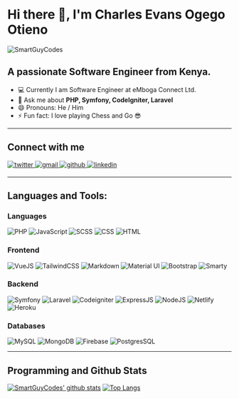 # Hi there 👋, I'm Charles Evans Ogego Otieno

<p align="left"> <img src="https://komarev.com/ghpvc/?username=SmartGuyCodes" alt="SmartGuyCodes" /> </p>

## A passionate Software Engineer from Kenya.

- 💻 Currently I am Software Engineer at eMboga Connect Ltd.
- 💬 Ask me about **PHP, Symfony, CodeIgniter, Laravel**
- 😄 Pronouns: He / Him
- ⚡ Fun fact: I love playing Chess and Go 😎

---

## **Connect with me**

<div align="left">
  <a href="https://twitter.com/CodeArtist254" target="_blank">
    <img src=https://img.shields.io/badge/twitter-%2300acee.svg?&style=for-the-badge&logo=twitter&logoColor=white alt=twitter style="margin-bottom: 5px;" />
  </a>

  <a href="mailto:smartguycodes@gmail.com" target="_blank">
    <img src=https://img.shields.io/badge/Gmail-D14836?style=for-the-badge&logo=gmail&logoColor=white alt=gmail style="margin-bottom: 5px;" />
  </a>
  
  <a href="https://github.com/SmartGuyCodes" target="_blank">
    <img src=https://img.shields.io/badge/github-%2324292e.svg?&style=for-the-badge&logo=github&logoColor=white alt=github style="margin-bottom: 5px;" />
  </a>

  <a href="https://linkedin.com/in/smartguycodes" target="_blank">
    <img src=https://img.shields.io/badge/linkedin-%231E77B5.svg?&style=for-the-badge&logo=linkedin&logoColor=white alt=linkedin style="margin-bottom: 5px;" /> 
  </a>

</div>

---

## **Languages and Tools:**

### **Languages**

<p align="left">
<img src="https://img.shields.io/badge/php%20-%23007ACC.svg?&style=for-the-badge&logo=php&logoColor=white" alt="PHP" />
<img src="https://img.shields.io/badge/JavaScript-F7DF1E?style=for-the-badge&logo=javascript&logoColor=black" alt="JavaScript" />
<img src="https://img.shields.io/badge/Sass-CC6699?style=for-the-badge&logo=sass&logoColor=white" alt="SCSS" />
<img src="https://img.shields.io/badge/CSS-1572B6?&style=for-the-badge&logo=css3&logoColor=white" alt="CSS"/>
<img src="https://img.shields.io/badge/HTML-E34F26?style=for-the-badge&logo=html5&logoColor=white" alt="HTML" />
<!-- <img src="https://img.shields.io/badge/Python-3776AB?style=for-the-badge&logo=python&logoColor=white" alt="Python"/> -->
</p>

### **Frontend**

<p align="left">

<!-- <img src="https://img.shields.io/badge/React-20232A?style=for-the-badge&logo=react&logoColor=61DAFB" alt="ReactJS"/> -->
<!-- <img src="https://img.shields.io/badge/next%20js%20-%23000000.svg?&style=for-the-badge&logo=next.js&logoColor=white" alt="NextJS"/> -->
<!-- <img src="https://img.shields.io/badge/Redux-593D88?style=for-the-badge&logo=redux&logoColor=white" alt="Redux"/> -->
<img src="https://img.shields.io/badge/vuejs%20-%2335495e.svg?&style=for-the-badge&logo=vue.js&logoColor=%234FC08D" alt="VueJS"/>
<img src="https://img.shields.io/badge/Tailwind_CSS-38B2AC?style=for-the-badge&logo=tailwind-css&logoColor=white" alt="TailwindCSS"/>
<!-- <img src="https://img.shields.io/badge/NuxtJS%20-black.svg?&style=for-the-badge&logo=NuxtJS&logoColor=white" alt="NuxtJS"/> -->
<img src="https://img.shields.io/badge/Markdown-000000?style=for-the-badge&logo=markdown&logoColor=white" alt="Markdown"/>
<img src="https://img.shields.io/badge/Material--UI-0081CB?style=for-the-badge&logo=material-ui&logoColor=white" alt="Material UI"/>
<img src="https://img.shields.io/badge/bootstrap-7952B3?style=for-the-badge&logo=bootstrap&logoColor=white" alt="Bootstrap"/>
<!-- <img src="https://img.shields.io/badge/React_Router-CA4245?style=for-the-badge&logo=react-router&logoColor=white" alt="React Router"/> -->
<img src="https://img.shields.io/badge/Smarty-F2C95C?style=for-the-badge&logo=smarty&logoColor=white" alt="Smarty"/>

</p>

### **Backend**

<p align="left">
<img src="https://img.shields.io/badge/Symfony-1A171B?logo=symfony&style=for-the-badge&logoColor=white" alt="Symfony"/>
<img src="https://img.shields.io/badge/Laravel-EC442B?logo=laravel&style=for-the-badge&logoColor=white" alt="Laravel"/>
<img src="https://img.shields.io/badge/Codeigniter-DD4927?logo=codeigniter&style=for-the-badge&logoColor=white" alt="Codeigniter"/>
<img src="https://img.shields.io/badge/Express.js-404D59?logo=expressjs&style=for-the-badge" alt="ExpressJS"/>
<img src="https://img.shields.io/badge/Node.js-43853D?style=for-the-badge&logo=node.js&logoColor=white" alt="NodeJS"/>
<img src="https://img.shields.io/badge/Netlify-00C7B7?style=for-the-badge&logo=netlify&logoColor=white" alt="Netlify"/>
<img src="https://img.shields.io/badge/Heroku-430098?style=for-the-badge&logo=heroku&logoColor=white" alt="Heroku"/>
</p>

### **Databases**

<p align="left">
<img src="https://img.shields.io/badge/MySQL-2B768F?style=for-the-badge&logo=mysql&logoColor=white&logoWidth=40" alt="MySQL"/>
<img src="https://img.shields.io/badge/mongodb-54AB53?style=for-the-badge&logo=mongodb&logoColor=white" alt="MongoDB"/>
<img alt="Firebase" src="https://img.shields.io/badge/firebase-%23039BE5.svg?style=for-the-badge&logo=firebase"/>
<img src="https://img.shields.io/badge/PostgreSQL-316192?style=for-the-badge&logo=postgresql&logoColor=white" alt="PostgresSQL"/>
</p>

---
## **Programming and Github Stats**

[![SmartGuyCodes' github stats](https://github-readme-stats.vercel.app/api?username=SmartGuyCodes&theme=radical)](https://github.com/SmartGuyCodes/)
[![Top Langs](https://github-readme-stats.vercel.app/api/top-langs/?username=SmartGuyCodes&layout=compact&theme=radical)](https://github.com/SmartGuyCodes)
<br>
<!--
**SmartGuyCodes/SmartGuyCodes** is a ✨ _special_ ✨ repository because its `README.md` (this file) appears on your GitHub profile.

Here are some ideas to get you started:

- 🔭 I’m currently working on ...
- 🌱 I’m currently learning ...
- 👯 I’m looking to collaborate on ...
- 🤔 I’m looking for help with ...
- 💬 Ask me about ...
- 📫 How to reach me: ...
- 😄 Pronouns: ...
- ⚡ Fun fact: ...
-->
